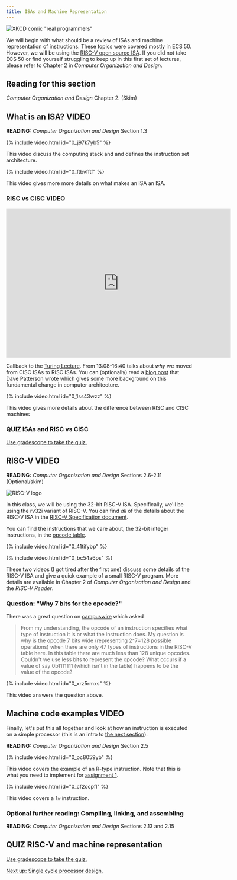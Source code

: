 ```yaml
---
title: ISAs and Machine Representation
---
```


![XKCD comic "real programmers"](https://imgs.xkcd.com/comics/real_programmers.png)

We will begin with what should be a review of ISAs and machine representation of instructions.
These topics were covered mostly in ECS 50.
However, we will be using the [RISC-V open source ISA](https://riscv.org/).
If you did not take ECS 50 or find yourself struggling to keep up in this first set of lectures, please refer to Chapter 2 in *Computer Organization and Design*.

## Reading for this section

*Computer Organization and Design* Chapter 2. (Skim)

## What is an ISA? **VIDEO**

**READING:** *Computer Organization and Design* Section 1.3

{% include video.html id="0_j97k7yb5" %}

This video discuss the computing stack and and defines the instruction set architecture.

{% include video.html id="0_ftbvfftf" %}

This video gives more more details on what makes an ISA an ISA.

### RISC vs CISC **VIDEO**

<iframe width="608" height="402" src="https://www.youtube.com/embed/3LVeEjsn8Ts?start=788&end=1000" frameborder="0" allow="accelerometer; autoplay; encrypted-media; gyroscope; picture-in-picture" allowfullscreen></iframe>

Callback to the [Turing Lecture](https://www.youtube.com/watch?v=3LVeEjsn8Ts).
From 13:08-16:40 talks about *why* we moved from CISC ISAs to RISC ISAs.
You can (optionally) read a [blog post](https://www.sigarch.org/riscy-history/) that Dave Patterson wrote which gives some more background on this fundamental change in computer architecture.

{% include video.html id="0_1ss43wzz" %}

This video gives more details about the difference between RISC and CISC machines

### **QUIZ** ISAs and RISC vs CISC

[Use gradescope to take the quiz.](https://www.gradescope.com/courses/105214/assignments/432724)

## RISC-V **VIDEO**

**READING:** *Computer Organization and Design* Sections 2.6-2.11 (Optional/skim)

![RISC-V logo](https://content.riscv.org/wp-content/uploads/2018/09/riscv-logo.png)

In this class, we will be using the 32-bit RISC-V ISA.
Specifically, we'll be using the rv32i variant of RISC-V.
You can find *all* of the details about the RISC-V ISA in the [RISC-V Specification document](https://riscv.org/specifications/isa-spec-pdf/).

You can find the instructions that we care about, the 32-bit integer instructions, in the [opcode table](/img/riscv-instr.pdf).

{% include video.html id="0_41tifybp" %}

{% include video.html id="0_bc54a6ps" %}

These two videos (I got tired after the first one) discuss some details of the RISC-V ISA and give a quick example of a small RISC-V program.
More details are available in Chapter 2 of *Computer Organization and Design* and the *RISC-V Reader*.

### Question: "Why 7 bits for the opcode?"

There was a great question on [campuswire](https://campuswire.com/c/GDBEBE971/feed/91) which asked

> From my understanding, the opcode of an instruction specifies what type of instruction it is or what the instruction does.
> My question is why is the opcode 7 bits wide (representing 2^7=128 possible operations) when there are only 47 types of instructions in the RISC-V table here.
> In this table there are much less than 128 unique opcodes.
> Couldn't we use less bits to represent the opcode?
> What occurs if a value of say 0b1111111 (which isn't in the table) happens to be the value of the opcode?

{% include video.html id="0_xrz5rmxs" %}

This video answers the question above.

## Machine code examples **VIDEO**

Finally, let's put this all together and look at how an instruction is executed on a simple processor (this is an intro to [the next section](./single-cycle.md)).

**READING:** *Computer Organization and Design* Section 2.5

{% include video.html id="0_oc8059yb" %}

This video covers the example of an R-type instruction.
Note that this is what you need to implement for [assignment 1](https://github.com/jlpteaching/dinocpu-sq20/blob/master/assignments/assignment-1.md).

{% include video.html id="0_cf2ocpfl" %}

This video covers a `lw` instruction.

### Optional further reading: Compiling, linking, and assembling

**READING:** *Computer Organization and Design* Sections 2.13 and 2.15

## **QUIZ** RISC-V and machine representation

[Use gradescope to take the quiz.](https://www.gradescope.com/courses/105214/assignments/433513)

[Next up: Single cycle processor design.](./single-cycle.md)

